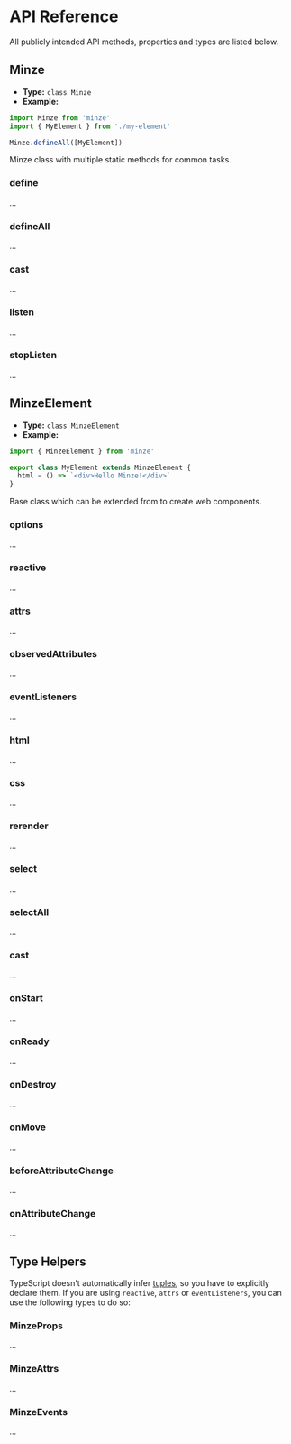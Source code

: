 # API Reference

All publicly intended API methods, properties and types are listed below.

<!------- Minze class ------->

## Minze

- **Type:** `class Minze`
- **Example:**

```js
import Minze from 'minze'
import { MyElement } from './my-element'

Minze.defineAll([MyElement])
```

Minze class with multiple static methods for common tasks.

### define

...

### defineAll

...

### cast

...

### listen

...

### stopListen

...

<!------- MinzeElement class ------->

## MinzeElement

- **Type:** `class MinzeElement`
- **Example:**

```js
import { MinzeElement } from 'minze'

export class MyElement extends MinzeElement {
  html = () => `<div>Hello Minze!</div>`
}
```

Base class which can be extended from to create web components.

### options

...

### reactive

...

### attrs

...

### observedAttributes

...

### eventListeners

...

### html

...

### css

...

### rerender

...

### select

...

### selectAll

...

### cast

...

### onStart

...

### onReady

...

### onDestroy

...

### onMove

...

### beforeAttributeChange

...

### onAttributeChange

...

## Type Helpers

TypeScript doesn't automatically infer [tuples](https://www.typescriptlang.org/docs/handbook/2/objects.html#tuple-types), so you have to explicitly declare them. If you are using `reactive`, `attrs` or `eventListeners`, you can use the following types to do so:

### MinzeProps

...

### MinzeAttrs

...

### MinzeEvents

...
